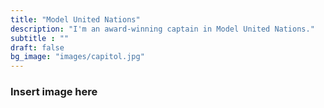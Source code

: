 ```yaml
---
title: "Model United Nations"
description: "I'm an award-winning captain in Model United Nations."
subtitle : ""
draft: false
bg_image: "images/capitol.jpg"
---
```


### Insert image here